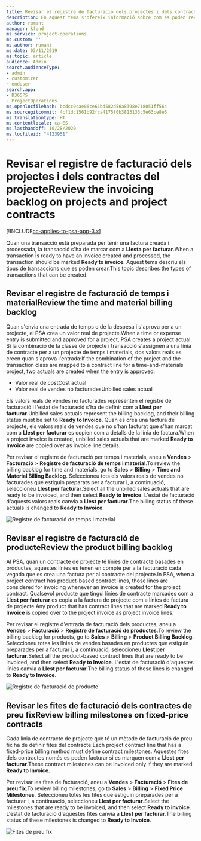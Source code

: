 ```yaml
---
title: Revisar el registre de facturació dels projectes i dels contractes del projecte
description: En aquest tema s'ofereix informació sobre com es poden revisar els registres de temps, despeses i productes, i com marcar-los com a preparats per a la facturació.
author: rumant
manager: kfend
ms.service: project-operations
ms.custom: ''
ms.author: rumant
ms.date: 03/11/2019
ms.topic: article
audience: Admin
search.audienceType:
- admin
- customizer
- enduser
search.app:
- D365PS
- ProjectOperations
ms.openlocfilehash: bcdcc0cae06ce61bd582d56a8398e718051ff564
ms.sourcegitcommit: 4cf1dc1561b92fca4175f0b3813133c5e63ce8e6
ms.translationtype: HT
ms.contentlocale: ca-ES
ms.lasthandoff: 10/28/2020
ms.locfileid: "4123951"
---
```

# <a name="review-the-invoicing-backlog-on-projects-and-project-contracts"></a><span data-ttu-id="c2eef-103">Revisar el registre de facturació dels projectes i dels contractes del projecte</span><span class="sxs-lookup"><span data-stu-id="c2eef-103">Review the invoicing backlog on projects and project contracts</span></span>

[!INCLUDE[cc-applies-to-psa-app-3.x](../includes/cc-applies-to-psa-app-3x.md)]

<span data-ttu-id="c2eef-104">Quan una transacció està preparada per tenir una factura creada i processada, la transacció s'ha de marcar com a **Llesta per facturar**.</span><span class="sxs-lookup"><span data-stu-id="c2eef-104">When a transaction is ready to have an invoice created and processed, the transaction should be marked **Ready to invoice**.</span></span> <span data-ttu-id="c2eef-105">Aquest tema descriu els tipus de transaccions que es poden crear.</span><span class="sxs-lookup"><span data-stu-id="c2eef-105">This topic describes the types of transactions that can be created.</span></span>

## <a name="review-the-time-and-material-billing-backlog"></a><span data-ttu-id="c2eef-106">Revisar el registre de facturació de temps i material</span><span class="sxs-lookup"><span data-stu-id="c2eef-106">Review the time and material billing backlog</span></span>

<span data-ttu-id="c2eef-107">Quan s'envia una entrada de temps o de la despesa i s'aprova per a un projecte, el PSA crea un valor real de projecte.</span><span class="sxs-lookup"><span data-stu-id="c2eef-107">When a time or expense entry is submitted and approved for a project, PSA creates a project actual.</span></span> <span data-ttu-id="c2eef-108">Si la combinació de la classe de projecte i transacció s'assignen a una línia de contracte per a un projecte de temps i materials, dos valors reals es creen quan s'aprova l'entrada:</span><span class="sxs-lookup"><span data-stu-id="c2eef-108">If the combination of the project and the transaction class are mapped to a contract line for a time-and-materials project, two actuals are created when the entry is approved:</span></span>

- <span data-ttu-id="c2eef-109">Valor real de cost</span><span class="sxs-lookup"><span data-stu-id="c2eef-109">Cost actual</span></span> 
- <span data-ttu-id="c2eef-110">Valor real de vendes no facturades</span><span class="sxs-lookup"><span data-stu-id="c2eef-110">Unbilled sales actual</span></span>

<span data-ttu-id="c2eef-111">Els valors reals de vendes no facturades representen el registre de facturació i l'estat de facturació s'ha de definir com a **Llest per facturar**.</span><span class="sxs-lookup"><span data-stu-id="c2eef-111">Unbilled sales actuals represent the billing backlog, and their billing status must be set to **Ready to Invoice**.</span></span> <span data-ttu-id="c2eef-112">Quan es crea una factura de projecte, els valors reals de vendes que no s'han facturat que s'han marcat com a **Llest per facturar** es copien com a detalls de la línia de factura.</span><span class="sxs-lookup"><span data-stu-id="c2eef-112">When a project invoice is created, unbilled sales actuals that are marked **Ready to Invoice** are copied over as invoice line details.</span></span>

<span data-ttu-id="c2eef-113">Per revisar el registre de facturació per temps i materials, aneu a **Vendes** \> **Facturació** \> **Registre de facturació de temps i material**.</span><span class="sxs-lookup"><span data-stu-id="c2eef-113">To review the billing backlog for time and materials, go to **Sales** \> **Billing** \> **Time and Material Billing Backlog**.</span></span> <span data-ttu-id="c2eef-114">Seleccioneu tots els valors reals de vendes no facturades que estiguin preparats per a facturar i, a continuació, seleccioneu **Llest per facturar**.</span><span class="sxs-lookup"><span data-stu-id="c2eef-114">Select all the unbilled sales actuals that are ready to be invoiced, and then select **Ready to Invoice**.</span></span> <span data-ttu-id="c2eef-115">L'estat de facturació d'aquests valors reals canvia a **Llest per facturar**.</span><span class="sxs-lookup"><span data-stu-id="c2eef-115">The billing status of these actuals is changed to **Ready to Invoice**.</span></span>

![Registre de facturació de temps i material](media/TMBacklog.png)

## <a name="review-the-product-billing-backlog"></a><span data-ttu-id="c2eef-117">Revisar el registre de facturació de producte</span><span class="sxs-lookup"><span data-stu-id="c2eef-117">Review the product billing backlog</span></span>

<span data-ttu-id="c2eef-118">Al PSA, quan un contracte de projecte té línies de contracte basades en productes, aquestes línies es tenen en compte per a la facturació cada vegada que es crea una factura per al contracte del projecte.</span><span class="sxs-lookup"><span data-stu-id="c2eef-118">In PSA, when a project contract has product-based contract lines, those lines are considered for invoicing whenever an invoice is created for the project contract.</span></span> <span data-ttu-id="c2eef-119">Qualsevol producte que tingui línies de contracte marcades com a **Llest per facturar** es copia a la factura de projecte com a línies de factura de projecte.</span><span class="sxs-lookup"><span data-stu-id="c2eef-119">Any product that has contract lines that are marked **Ready to Invoice** is copied over to the project invoice as project invoice lines.</span></span>

<span data-ttu-id="c2eef-120">Per revisar el registre d'entrada de facturació dels productes, aneu a **Vendes** \> **Facturació** \> **Registre de facturació de productes**.</span><span class="sxs-lookup"><span data-stu-id="c2eef-120">To review the billing backlog for products, go to **Sales** \> **Billing** \> **Product Billing Backlog**.</span></span> <span data-ttu-id="c2eef-121">Seleccioneu totes les línies de vendes basades en productes que estiguin preparades per a facturar i, a continuació, seleccioneu **Llest per facturar**.</span><span class="sxs-lookup"><span data-stu-id="c2eef-121">Select all the product-based contract lines that are ready to be invoiced, and then select **Ready to Invoice**.</span></span> <span data-ttu-id="c2eef-122">L'estat de facturació d'aquestes línies canvia a **Llest per facturar**.</span><span class="sxs-lookup"><span data-stu-id="c2eef-122">The billing status of these lines is changed to **Ready to Invoice**.</span></span>

![Registre de facturació de producte](media/ProductBacklog.png)

## <a name="review-billing-milestones-on-fixed-price-contracts"></a><span data-ttu-id="c2eef-124">Revisar les fites de facturació dels contractes de preu fix</span><span class="sxs-lookup"><span data-stu-id="c2eef-124">Review billing milestones on fixed-price contracts</span></span>

<span data-ttu-id="c2eef-125">Cada línia de contracte de projecte que té un mètode de facturació de preu fix ha de definir fites del contracte.</span><span class="sxs-lookup"><span data-stu-id="c2eef-125">Each project contract line that has a fixed-price billing method must define contract milestones.</span></span> <span data-ttu-id="c2eef-126">Aquestes fites dels contractes només es poden facturar si es marquen com a **Llest per facturar**.</span><span class="sxs-lookup"><span data-stu-id="c2eef-126">These contract milestones can be invoiced only if they are marked **Ready to Invoice**.</span></span> 

<span data-ttu-id="c2eef-127">Per revisar les fites de facturació, aneu a **Vendes** \> **Facturació** \> **Fites de preu fix**.</span><span class="sxs-lookup"><span data-stu-id="c2eef-127">To review billing milestones, go to **Sales** \> **Billing** \> **Fixed Price Milestones**.</span></span> <span data-ttu-id="c2eef-128">Seleccioneu totes les fites que estiguin preparades per a facturar i, a continuació, seleccioneu **Llest per facturar**.</span><span class="sxs-lookup"><span data-stu-id="c2eef-128">Select the milestones that are ready to be invoiced, and then select **Ready to invoice**.</span></span> <span data-ttu-id="c2eef-129">L'estat de facturació d'aquestes fites canvia a **Llest per facturar**.</span><span class="sxs-lookup"><span data-stu-id="c2eef-129">The billing status of these milestones is changed to **Ready to Invoice**.</span></span>

![Fites de preu fix](media/FPBacklog.png)

